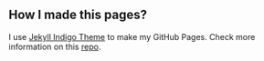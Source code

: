 ## How I made this pages?

I use [Jekyll Indigo Theme][1] to make my GitHub Pages. Check more information on this [repo][1].

[1]: https://github.com/sergiokopplin/indigo